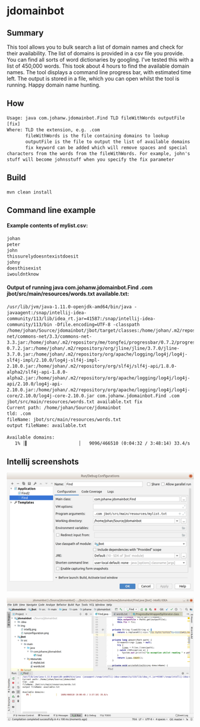 # jdomainbot

## Summary

This tool allows you to bulk search a list of domain names and check for their availability. The list of domains is provided in a csv file you provide.
You can find all sorts of word dictionaries by googling. I've tested this with a list of 450,000 words. This took about 4 hours to find the available domain names.
The tool displays a command line progress bar, with estimated time left.
The output is stored in a file, which you can open whilst the tool is running.
Happy domain name hunting.

## How

```
Usage: java com.johanw.jdomainbot.Find TLD fileWithWords outputFile [fix]
Where: TLD the extension, e.g. .com
       fileWithWords is the file containing domains to lookup
       outputFile is the file to output the list of available domains
       fix keyword can be added which will remove spaces and special characters from the words from the fileWithWords. For example, john's stuff will become johnsstuff when you specify the fix parameter
```

## Build
```
mvn clean install
```

## Command line example

#### Example contents of mylist.csv:

```
johan
peter
john
thissurelydoesntexistdoesit
johny
doesthisexist
iwouldntknow
```

#### Output of running java com.johanw.jdomainbot.Find .com jbot/src/main/resources/words.txt available.txt:

```
/usr/lib/jvm/java-1.11.0-openjdk-amd64/bin/java -javaagent:/snap/intellij-idea-community/113/lib/idea_rt.jar=41587:/snap/intellij-idea-community/113/bin -Dfile.encoding=UTF-8 -classpath /home/johan/Source/jdomainbot/jbot/target/classes:/home/johan/.m2/repository/commons-net/commons-net/3.3/commons-net-3.3.jar:/home/johan/.m2/repository/me/tongfei/progressbar/0.7.2/progressbar-0.7.2.jar:/home/johan/.m2/repository/org/jline/jline/3.7.0/jline-3.7.0.jar:/home/johan/.m2/repository/org/apache/logging/log4j/log4j-slf4j-impl/2.10.0/log4j-slf4j-impl-2.10.0.jar:/home/johan/.m2/repository/org/slf4j/slf4j-api/1.8.0-alpha2/slf4j-api-1.8.0-alpha2.jar:/home/johan/.m2/repository/org/apache/logging/log4j/log4j-api/2.10.0/log4j-api-2.10.0.jar:/home/johan/.m2/repository/org/apache/logging/log4j/log4j-core/2.10.0/log4j-core-2.10.0.jar com.johanw.jdomainbot.Find .com jbot/src/main/resources/words.txt available.txt fix
Current path: /home/johan/Source/jdomainbot
tld: .com
fileName: jbot/src/main/resources/words.txt
output fileName: available.txt

Available domains:
   1% │▍                   │   9096/466510 (0:04:32 / 3:48:14) 33.4/s
```

## Intellij screenshots
![Run Configuration](img/runconfiguration.png)

![Environment](img/intellij.png)
